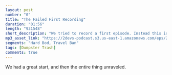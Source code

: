 ```yaml
---
layout: post
number: "0"
title: "The Failed First Recording"
duration: "01:56"
length: "931548"
short_description: "We tried to record a first episode. Instead this is what we made."
mp3_asset_link: "https://2devs-podcast.s3.us-east-1.amazonaws.com/eps/2devs-ep0.mp3"
segments: "Hard Bod, Travel Ban"
tags: [Dumpster Trash]
comments: true
---
```


We had a great start, and then the entire thing unraveled.
